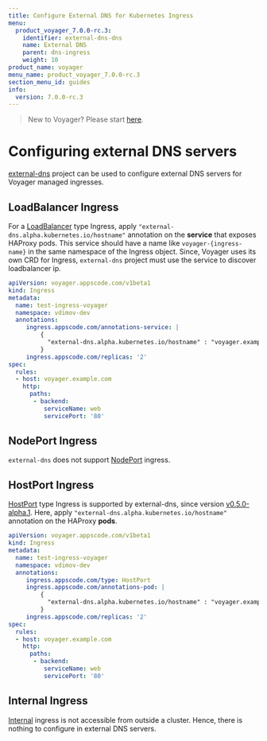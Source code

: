 ```yaml
---
title: Configure External DNS for Kubernetes Ingress
menu:
  product_voyager_7.0.0-rc.3:
    identifier: external-dns-dns
    name: External DNS
    parent: dns-ingress
    weight: 10
product_name: voyager
menu_name: product_voyager_7.0.0-rc.3
section_menu_id: guides
info:
  version: 7.0.0-rc.3
---
```


> New to Voyager? Please start [here](/products/voyager/7.0.0-rc.3/concepts/overview).

# Configuring external DNS servers

[external-dns](https://github.com/kubernetes-incubator/external-dns) project can be used to configure external DNS servers for Voyager managed ingresses.

## LoadBalancer Ingress

For a [LoadBalancer](/products/voyager/7.0.0-rc.3/concepts/ingress-types/loadbalancer) type Ingress, apply `"external-dns.alpha.kubernetes.io/hostname"` annotation on the **service** that exposes HAProxy pods. This service should have a name like `voyager-{ingress-name}` in the same namespace of the Ingress object. Since, Voyager uses its own CRD for Ingress, `external-dns` project must use the service to discover loadbalancer ip.

```yaml
apiVersion: voyager.appscode.com/v1beta1
kind: Ingress
metadata:
  name: test-ingress-voyager
  namespace: vdimov-dev
  annotations:
     ingress.appscode.com/annotations-service: |
         {
           "external-dns.alpha.kubernetes.io/hostname" : "voyager.example.com,voyager-1.example.com,voyager-2.example.com"
         }
     ingress.appscode.com/replicas: '2'
spec:
  rules:
  - host: voyager.example.com
    http:
      paths:
       - backend:
          serviceName: web
          servicePort: '80'
```

## NodePort Ingress

`external-dns` does not support [NodePort](/products/voyager/7.0.0-rc.3/concepts/ingress-types/nodeport) ingress.


## HostPort Ingress

[HostPort](/products/voyager/7.0.0-rc.3/concepts/ingress-types/hostport) type Ingress is supported by external-dns, since version [v0.5.0-alpha.1](https://github.com/kubernetes-incubator/external-dns/releases/tag/v0.5.0-alpha.1). Here, apply `"external-dns.alpha.kubernetes.io/hostname"` annotation on the HAProxy **pods**.

```yaml
apiVersion: voyager.appscode.com/v1beta1
kind: Ingress
metadata:
  name: test-ingress-voyager
  namespace: vdimov-dev
  annotations:
     ingress.appscode.com/type: HostPort
     ingress.appscode.com/annotations-pod: |
         {
           "external-dns.alpha.kubernetes.io/hostname" : "voyager.example.com,voyager-1.example.com,voyager-2.example.com"
         }
     ingress.appscode.com/replicas: '2'
spec:
  rules:
  - host: voyager.example.com
    http:
      paths:
       - backend:
          serviceName: web
          servicePort: '80'
```

## Internal Ingress

[Internal](/products/voyager/7.0.0-rc.3/concepts/ingress-types/internal) ingress is not accessible from outside a cluster. Hence, there is nothing to configure in external DNS servers.

